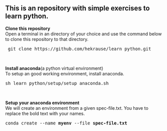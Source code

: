 ## This is an repository with simple exercises to learn python.

<b>Clone this repository</b><br>
Open a terminal in an directory of your choice and use the command below to clone this repository to that directory.
<pre> git clone https://github.com/hekrause/learn_python.git</pre>
<br>

<b>Install anaconda</b>(a python virtual environment) <br>
To setup an good working environment, install anaconda.
<pre>sh learn_python/setup/setup_anaconda.sh </pre>
<br>

<b>Setup your anaconda environment</b><br>
We will create an environment from a given spec-file.txt. You have to replace the bold text with your names.
<pre>conda create --name <b>myenv</b> --file <b>spec-file.txt</pre>
<br>
